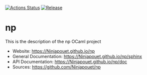 
[![Actions Status](https://github.com/Ninjapouet/np/workflows/Main%20Workflow/badge.svg)](https://github.com/Ninjapouet/np/actions)
[![Release](https://img.shields.io/github/release/Ninjapouet/np.svg)](https://github.com/Ninjapouet/np/releases)

# np

This is the description
of the np OCaml project


* Website: https://Ninjapouet.github.io/np
* General Documentation: https://Ninjapouet.github.io/np/sphinx
* API Documentation: https://Ninjapouet.github.io/np/doc
* Sources: https://github.com/Ninjapouet/np
